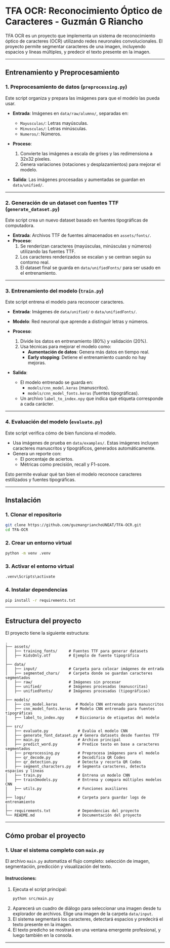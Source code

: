 # **TFA OCR: Reconocimiento Óptico de Caracteres - Guzmán G Riancho**

TFA OCR es un proyecto que implementa un sistema de reconocimiento óptico de caracteres (OCR) utilizando redes neuronales convolucionales. El proyecto permite segmentar caracteres de una imagen, incluyendo espacios y líneas múltiples, y predecir el texto presente en la imagen.

---

## **Entrenamiento y Preprocesamiento**

### **1. Preprocesamiento de datos (`preprocessing.py`)**

Este script organiza y prepara las imágenes para que el modelo las pueda usar.

- **Entrada**: Imágenes en `data/raw/alumno/`, separadas en:

  - `Mayusculas/`: Letras mayúsculas.
  - `Minusculas/`: Letras minúsculas.
  - `Numeros/`: Números.

- **Proceso**:

  1. Convierte las imágenes a escala de grises y las redimensiona a 32x32 píxeles.
  2. Genera variaciones (rotaciones y desplazamientos) para mejorar el modelo.

- **Salida**: Las imágenes procesadas y aumentadas se guardan en `data/unified/`.

---

### **2. Generación de un dataset con fuentes TTF (`generate_dataset.py`)**

Este script crea un nuevo dataset basado en fuentes tipográficas de computadora.

- **Entrada**: Archivos TTF de fuentes almacenados en `assets/fonts/`.
- **Proceso**:
  1. Se renderizan caracteres (mayúsculas, minúsculas y números) utilizando las fuentes TTF.
  2. Los caracteres renderizados se escalan y se centran según su contorno real.
  3. El dataset final se guarda en `data/unifiedFonts/` para ser usado en el entrenamiento.

---

### **3. Entrenamiento del modelo (`train.py`)**

Este script entrena el modelo para reconocer caracteres.

- **Entrada**: Imágenes de `data/unified/` o `data/unifiedFonts/`.
- **Modelo**: Red neuronal que aprende a distinguir letras y números.
- **Proceso**:

  1. Divide los datos en entrenamiento (80%) y validación (20%).
  2. Usa técnicas para mejorar el modelo como:
     - **Aumentación de datos**: Genera más datos en tiempo real.
     - **Early stopping**: Detiene el entrenamiento cuando no hay mejoras.

- **Salida**:
  - El modelo entrenado se guarda en:
    - `models/cnn_model.keras` (manuscritos).
    - `models/cnn_model_fonts.keras` (fuentes tipográficas).
  - Un archivo `label_to_index.npy` que indica qué etiqueta corresponde a cada carácter.

---

### **4. Evaluación del modelo (`evaluate.py`)**

Este script verifica cómo de bien funciona el modelo.

- Usa imágenes de prueba en `data/examples/`. Estas imágenes incluyen caracteres manuscritos y tipográficos, generados automáticamente.
- Genera un reporte con:
  - El porcentaje de aciertos.
  - Métricas como precisión, recall y F1-score.

Esto permite evaluar qué tan bien el modelo reconoce caracteres estilizados y fuentes tipográficas.

---

## **Instalación**

### 1. Clonar el repositorio

```bash
git clone https://github.com/guzmangrianchoUNEAT/TFA-OCR.git
cd TFA-OCR
```

### 2. Crear un entorno virtual

```bash
python -m venv .venv
```

### 3. Activar el entorno virtual

```bash
.venv\Scripts\activate
```

### 4. Instalar dependencias

```bash
pip install -r requirements.txt
```

---

## **Estructura del proyecto**

El proyecto tiene la siguiente estructura:

```
.
├── assets/
│   ├── training_fonts/     # Fuentes TTF para generar datasets
│   ├── KidsOnly.otf        # Ejemplo de fuente tipográfica
│
├── data/
│   ├── input/              # Carpeta para colocar imágenes de entrada
│   ├── segmented_chars/    # Carpeta donde se guardan caracteres segmentados
│   ├── raw/                # Imágenes sin procesar
│   ├── unified/            # Imágenes procesadas (manuscritas)
│   ├── unifiedFonts/       # Imágenes procesadas (tipográficas)
│
├── models/
│   ├── cnn_model.keras        # Modelo CNN entrenado para manuscritos
│   ├── cnn_model_fonts.keras  # Modelo CNN entrenado para fuentes tipográficas
│   ├── label_to_index.npy     # Diccionario de etiquetas del modelo
│
├── src/
│   ├── evaluate.py             # Evalúa el modelo CNN
│   ├── generate_font_dataset.py # Genera datasets desde fuentes TTF
│   ├── main.py                 # Archivo principal
│   ├── predict_word.py         # Predice texto en base a caracteres segmentados
│   ├── preprocessing.py        # Preprocesa imágenes para el modelo
│   ├── qr_decode.py            # Decodifica QR Codes
│   ├── qr_detection.py         # Detecta y recorta QR Codes
│   ├── segment_characters.py   # Segmenta caracteres, detecta espacios y líneas
│   ├── train.py                # Entrena un modelo CNN
│   ├── train3models.py         # Entrena y compara múltiples modelos CNN
│   ├── utils.py                # Funciones auxiliares
│
├── logs/                       # Carpeta para guardar logs de entrenamiento
│
├── requirements.txt            # Dependencias del proyecto
└── README.md                   # Documentación del proyecto

```

---

## **Cómo probar el proyecto**

### **1. Usar el sistema completo con `main.py`**

El archivo `main.py` automatiza el flujo completo: selección de imagen, segmentación, predicción y visualización del texto.

#### **Instrucciones**:

1. Ejecuta el script principal:
   ```bash
   python src/main.py
   ```
2. Aparecerá un cuadro de diálogo para seleccionar una imagen desde tu explorador de archivos. Elige una imagen de la carpeta `data/input`.
3. El sistema segmentará los caracteres, detectará espacios y predecirá el texto presente en la imagen.
4. El texto predicho se mostrará en una ventana emergente profesional, y luego también en la consola.

---
